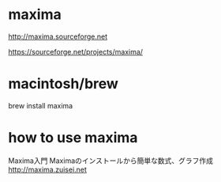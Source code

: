 # maxima

http://maxima.sourceforge.net

https://sourceforge.net/projects/maxima/

# macintosh/brew

brew install maxima

# how to use maxima
Maxima入門 Maximaのインストールから簡単な数式、グラフ作成 
http://maxima.zuisei.net
